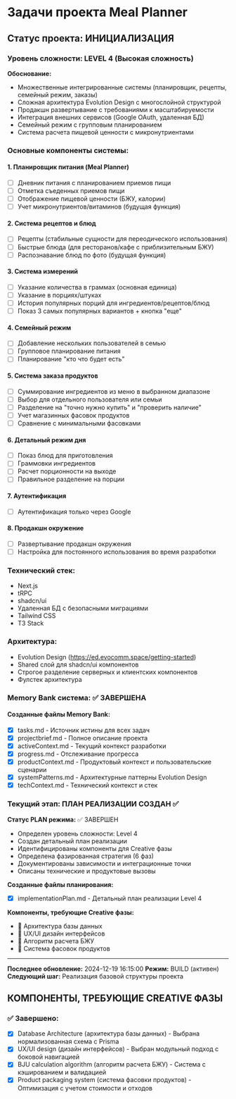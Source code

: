 # Задачи проекта Meal Planner

## Статус проекта: ИНИЦИАЛИЗАЦИЯ

### Уровень сложности: LEVEL 4 (Высокая сложность)
**Обоснование:**
- Множественные интегрированные системы (планировщик, рецепты, семейный режим, заказы)
- Сложная архитектура Evolution Design с многослойной структурой
- Продакшн развертывание с требованиями к масштабируемости
- Интеграция внешних сервисов (Google OAuth, удаленная БД)
- Семейный режим с групповым планированием
- Система расчета пищевой ценности с микронутриентами

### Основные компоненты системы:

#### 1. Планировщик питания (Meal Planner)
- [ ] Дневник питания с планированием приемов пищи
- [ ] Отметка съеденных приемов пищи
- [ ] Отображение пищевой ценности (БЖУ, калории)
- [ ] Учет микронутриентов/витаминов (будущая функция)

#### 2. Система рецептов и блюд
- [ ] Рецепты (стабильные сущности для переодического использования)
- [ ] Быстрые блюда (для ресторанов/кафе с приблизительным БЖУ)
- [ ] Распознавание блюд по фото (будущая функция)

#### 3. Система измерений
- [ ] Указание количества в граммах (основная единица)
- [ ] Указание в порциях/штуках
- [ ] История популярных порций для ингредиентов/рецептов/блюд
- [ ] Показ 3 самых популярных вариантов + кнопка "еще"

#### 4. Семейный режим
- [ ] Добавление нескольких пользователей в семью
- [ ] Групповое планирование питания
- [ ] Планирование "кто что будет есть"

#### 5. Система заказа продуктов
- [ ] Суммирование ингредиентов из меню в выбранном диапазоне
- [ ] Выбор для отдельного пользователя или семьи
- [ ] Разделение на "точно нужно купить" и "проверить наличие"
- [ ] Учет магазинных фасовок продуктов
- [ ] Сравнение с минимальными фасовками

#### 6. Детальный режим дня
- [ ] Показ блюд для приготовления
- [ ] Граммовки ингредиентов
- [ ] Расчет порционности на выходе
- [ ] Правильное разделение на порции

#### 7. Аутентификация
- [ ] Аутентификация только через Google

#### 8. Продакшн окружение
- [ ] Развертывание продакшн окружения
- [ ] Настройка для постоянного использования во время разработки

### Технический стек:
- Next.js
- tRPC
- shadcn/ui
- Удаленная БД с безопасными миграциями
- Tailwind CSS
- T3 Stack

### Архитектура:
- Evolution Design (https://ed.evocomm.space/getting-started)
- Shared слой для shadcn/ui компонентов
- Строгое разделение серверных и клиентских компонентов
- Фулстек архитектура

### Memory Bank система: ✅ ЗАВЕРШЕНА

#### Созданные файлы Memory Bank:
- [x] tasks.md - Источник истины для всех задач
- [x] projectbrief.md - Полное описание проекта
- [x] activeContext.md - Текущий контекст разработки
- [x] progress.md - Отслеживание прогресса
- [x] productContext.md - Продуктовый контекст и пользовательские сценарии
- [x] systemPatterns.md - Архитектурные паттерны Evolution Design
- [x] techContext.md - Технический контекст и стек

### Текущий этап: ПЛАН РЕАЛИЗАЦИИ СОЗДАН ✅

**Статус PLAN режима:** ✅ ЗАВЕРШЕН
- Определен уровень сложности: Level 4
- Создан детальный план реализации
- Идентифицированы компоненты для Creative фазы
- Определена фазированная стратегия (6 фаз)
- Документированы зависимости и интеграционные точки
- Описаны технические и продуктовые вызовы

**Созданные файлы планирования:**
- [x] implementationPlan.md - Детальный план реализации Level 4

**Компоненты, требующие Creative фазы:**
- 🎨 Архитектура базы данных
- 🎨 UX/UI дизайн интерфейсов
- 🎨 Алгоритм расчета БЖУ
- 🎨 Система фасовок продуктов

---

**Последнее обновление:** 2024-12-19 16:15:00
**Режим:** BUILD (активен)
**Следующий шаг:** Реализация базовой структуры проекта

## КОМПОНЕНТЫ, ТРЕБУЮЩИЕ CREATIVE ФАЗЫ

### ✅ Завершено:
- [x] Database Architecture (архитектура базы данных) - Выбрана нормализованная схема с Prisma
- [x] UX/UI design (дизайн интерфейсов) - Выбран модульный подход с боковой навигацией
- [x] BJU calculation algorithm (алгоритм расчета БЖУ) - Система с кэшированием и валидацией
- [x] Product packaging system (система фасовки продуктов) - Оптимизация с учетом стоимости и отходов